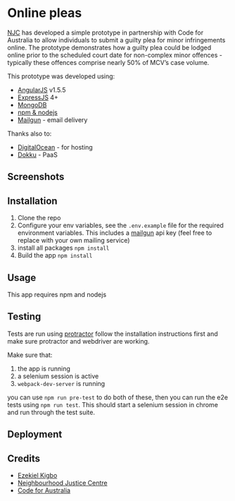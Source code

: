 # Online pleas
[NJC](http://neighbourhoodjustice.vic.gov.au) has developed a simple prototype in partnership with Code for Australia to allow individuals to submit a guilty plea for minor infringements online. The prototype demonstrates how a guilty plea could be lodged online prior to the scheduled court date for non-complex minor offences - typically these offences comprise nearly 50% of MCV’s case volume.

This prototype was developed using:
* [AngularJS](https://angularjs.org/) v1.5.5
* [ExpressJS](http://expressjs.com/) 4+
* [MongoDB](https://docs.mongodb.com/)
* [npm & nodejs](https://docs.npmjs.com/getting-started/installing-node)
* [Mailgun](https://mailgun.com/) - email delivery

Thanks also to:
* [DigitalOcean](https://www.digitalocean.com) - for hosting
* [Dokku](https://github.com/dokku/dokku) - PaaS

## Screenshots

## Installation
1. Clone the repo
2. Configure your env variables, see the `.env.example` file for the required environment variables. This includes a [mailgun](https://mailgun.com/) api key (feel free to replace with your own mailing service)
3. install all packages `npm install`
4. Build the app `npm install`

## Usage
This app requires npm and nodejs

## Testing
Tests are run using [protractor](www.protractortest.org) follow the installation instructions first and make sure protractor and webdriver are working.

Make sure that:

1. the app is running
2. a selenium session is active
3. `webpack-dev-server` is running

you can use `npm run pre-test` to do both of these, then you can run the e2e tests using `npm run test`. This should start a selenium session in chrome and run through the test suite.

## Deployment


## Credits
* [Ezekiel Kigbo](http://eakigbo.me )
* [Neighbourhood Justice Centre](http://neighbourhoodjustice.vic.gov.au)
* [Code for Australia](https://codeforaustralia.org)
